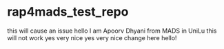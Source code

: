 # rap4mads_test_repo
this will cause an issue hello I am Apoorv Dhyani from MADS in UniLu this will not work
yes very nice
yes very nice change here
hello!
